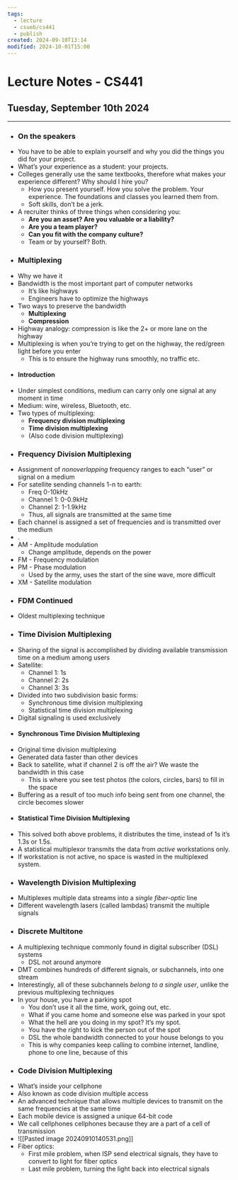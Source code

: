 ```yaml
---
tags:
  - lecture
  - csueb/cs441
  - publish
created: 2024-09-10T13:14
modified: 2024-10-01T15:00
---
```

# Lecture Notes - CS441
## Tuesday, September 10th 2024

---

- ### On the speakers
- You have to be able to explain yourself and why you did the things you did for your project.
- What’s your experience as a student: your projects.
- Colleges generally use the same textbooks, therefore what makes your experience different? Why should I hire you?
	- How you present yourself. How you solve the problem. Your experience. The foundations and classes you learned them from.
	- Soft skills, don’t be a jerk.
- A recruiter thinks of three things when considering you:
	- **Are you an asset? Are you valuable or a liability?**
	- **Are you a team player?**
	- **Can you fit with the company culture?**
	- Team or by yourself? Both.
- ### Multiplexing
- Why we have it
- Bandwidth is the most important part of computer networks
	- It’s like highways
	- Engineers have to optimize the highways
- Two ways to preserve the bandwidth
	- **Multiplexing**
	- **Compression**
- Highway analogy: compression is like the 2+ or more lane on the highway
- Multiplexing is when you’re trying to get on the highway, the red/green light before you enter
	- This is to ensure the highway runs smoothly, no traffic etc.
- #### Introduction
- Under simplest conditions, medium can carry only one signal at any moment in time
- Medium: wire, wireless, Bluetooth, etc.
- Two types of multiplexing:
	- **Frequency division multiplexing**
	- **Time division multiplexing**
	- (Also code division multiplexing)
- ### Frequency Division Multiplexing
- Assignment of *nonoverlapping* frequency ranges to each “user” or signal on a medium
- For satellite sending channels 1-n to earth:
	- Freq 0-10kHz
	- Channel 1: 0-0.9kHz
	- Channel 2: 1-1.9kHz
	- Thus, all signals are transmitted at the same time
- Each channel is assigned a set of frequencies and is transmitted over the medium
- .
- AM - Amplitude modulation
	- Change amplitude, depends on the power
- FM - Frequency modulation
- PM - Phase modulation
	- Used by the army, uses the start of the sine wave, more difficult
- XM - Satellite modulation
- ### FDM Continued
- Oldest multiplexing technique
- ### Time Division Multiplexing
- Sharing of the signal is accomplished by dividing available transmission time on a medium among users
- Satellite: 
	- Channel 1: 1s
	- Channel 2: 2s
	- Channel 3: 3s
- Divided into two subdivision basic forms:
	- Synchronous time division multiplexing
	- Statistical time division multiplexing
- Digital signaling is used exclusively
- #### Synchronous Time Division Multiplexing
- Original time division multiplexing
- Generated data faster than other devices
- Back to satellite, what if channel 2 is off the air? We waste the bandwidth in this case
	- This is where you see test photos (the colors, circles, bars) to fill in the space
- Buffering as a result of too much info being sent from one channel, the circle becomes slower
- #### Statistical Time Division Multiplexing
- This solved both above problems, it distributes the time, instead of 1s it’s 1.3s or 1.5s.
- A statistical multiplexor transmits the data from *active* workstations only.
- If workstation is not active, no space is wasted in the multiplexed system.
- ### Wavelength Division Multiplexing
- Multiplexes multiple data streams into a *single fiber-optic* line
- Different wavelength lasers (called lambdas) transmit the multiple signals
- ### Discrete Multitone
- A multiplexing technique commonly found in digital subscriber (DSL) systems
	- DSL not around anymore
- DMT combines hundreds of different signals, or subchannels, into one stream
- Interestingly, all of these subchannels *belong to a single user*, unlike the previous multiplexing techniques
- In your house, you have a parking spot
	- You don’t use it all the time, work, going out, etc.
	- What if you came home and someone else was parked in your spot
	- What the hell are you doing in my spot? It’s my spot.
	- You have the right to kick the person out of the spot
	- DSL the whole bandwidth connected to your house belongs to you
	- This is why companies keep calling to combine internet, landline, phone to one line, because of this
- ### Code Division Multiplexing
- What’s inside your cellphone
- Also known as code division multiple access
- An advanced technique that allows multiple devices to transmit on the same frequencies at the same time
- Each mobile device is assigned a unique 64-bit code
- We call cellphones cellphones because they are a part of a cell of transmission
- ![[Pasted image 20240910140531.png]]
- Fiber optics:
	- First mile problem, when ISP send electrical signals, they have to convert to light for fiber optics
	- Last mile problem, turning the light back into electrical signals